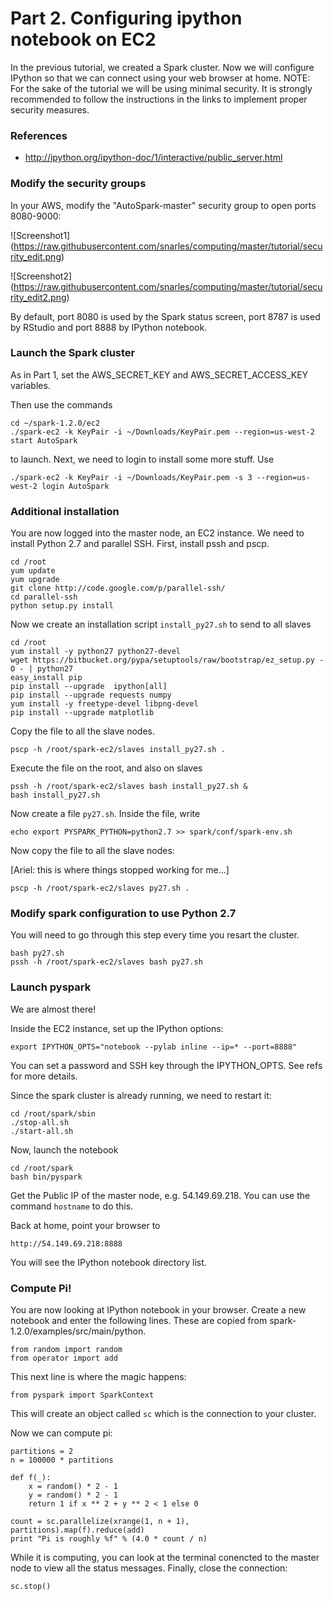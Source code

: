 # Part 2.  Configuring ipython notebook on EC2

In the previous tutorial, we created a Spark cluster.
Now we will configure IPython so that we can connect using your web browser at home.
NOTE: For the sake of the tutorial we will be using minimal security.
It is strongly recommended to follow the instructions in the links to implement proper security measures.

### References

* http://ipython.org/ipython-doc/1/interactive/public_server.html

### Modify the security groups

In your AWS, modify the "AutoSpark-master" security group to open ports 8080-9000:

![Screenshot1]
(https://raw.githubusercontent.com/snarles/computing/master/tutorial/security_edit.png)

![Screenshot2]
(https://raw.githubusercontent.com/snarles/computing/master/tutorial/security_edit2.png)

By default, port 8080 is used by the Spark status screen, port 8787 is used by RStudio and port 8888 by IPython notebook.

### Launch the Spark cluster

As in Part 1, set the AWS_SECRET_KEY and AWS_SECRET_ACCESS_KEY variables.

Then use the commands
```
cd ~/spark-1.2.0/ec2
./spark-ec2 -k KeyPair -i ~/Downloads/KeyPair.pem --region=us-west-2 start AutoSpark
```
to launch.
Next, we need to login to install some more stuff.  Use
```
./spark-ec2 -k KeyPair -i ~/Downloads/KeyPair.pem -s 3 --region=us-west-2 login AutoSpark
```

### Additional installation

You are now logged into the master node, an EC2 instance.
We need to install Python 2.7 and parallel SSH.
First, install pssh and pscp.

```
cd /root
yum update
yum upgrade
git clone http://code.google.com/p/parallel-ssh/
cd parallel-ssh
python setup.py install
```

Now we create an installation script `install_py27.sh` to send to all slaves
```
cd /root
yum install -y python27 python27-devel
wget https://bitbucket.org/pypa/setuptools/raw/bootstrap/ez_setup.py -O - | python27
easy_install pip
pip install --upgrade  ipython[all]
pip install --upgrade requests numpy
yum install -y freetype-devel libpng-devel
pip install --upgrade matplotlib
```
Copy the file to all the slave nodes.
```
pscp -h /root/spark-ec2/slaves install_py27.sh .
```
Execute the file on the root, and also on slaves
```
pssh -h /root/spark-ec2/slaves bash install_py27.sh &
bash install_py27.sh
```

Now create a file `py27.sh`.
Inside the file, write
```
echo export PYSPARK_PYTHON=python2.7 >> spark/conf/spark-env.sh
```

Now copy the file to all the slave nodes:

[Ariel: this is where things stopped working for me...]
```
pscp -h /root/spark-ec2/slaves py27.sh .
```

### Modify spark configuration to use Python 2.7

You will need to go through this step every time you resart the cluster.

```
bash py27.sh
pssh -h /root/spark-ec2/slaves bash py27.sh
```

### Launch pyspark

We are almost there!

Inside the EC2 instance, set up the IPython options:
```
export IPYTHON_OPTS="notebook --pylab inline --ip=* --port=8888"
```
You can set a password and SSH key through the IPYTHON_OPTS.
See refs for more details.

Since the spark cluster is already running, we need to restart it:
```
cd /root/spark/sbin
./stop-all.sh
./start-all.sh
```


Now, launch the notebook
```
cd /root/spark
bash bin/pyspark
```

Get the Public IP of the master node, e.g. 54.149.69.218.
You can use the command `hostname` to do this.

Back at home, point your browser to
```
http://54.149.69.218:8888
```

You will see the IPython notebook directory list.

### Compute Pi!

You are now looking at IPython notebook in your browser.
Create a new notebook and enter the following lines.  These are copied from spark-1.2.0/examples/src/main/python.

```
from random import random
from operator import add
```

This next line is where the magic happens:
```
from pyspark import SparkContext
```

This will create an object called `sc` which is the connection to your cluster.

Now we can compute pi:

    partitions = 2
    n = 100000 * partitions

    def f(_):
        x = random() * 2 - 1
        y = random() * 2 - 1
        return 1 if x ** 2 + y ** 2 < 1 else 0

    count = sc.parallelize(xrange(1, n + 1), partitions).map(f).reduce(add)
    print "Pi is roughly %f" % (4.0 * count / n)

While it is computing, you can look at the terminal conencted to the master node to view all the status messages.
Finally, close the connection:

    sc.stop()
